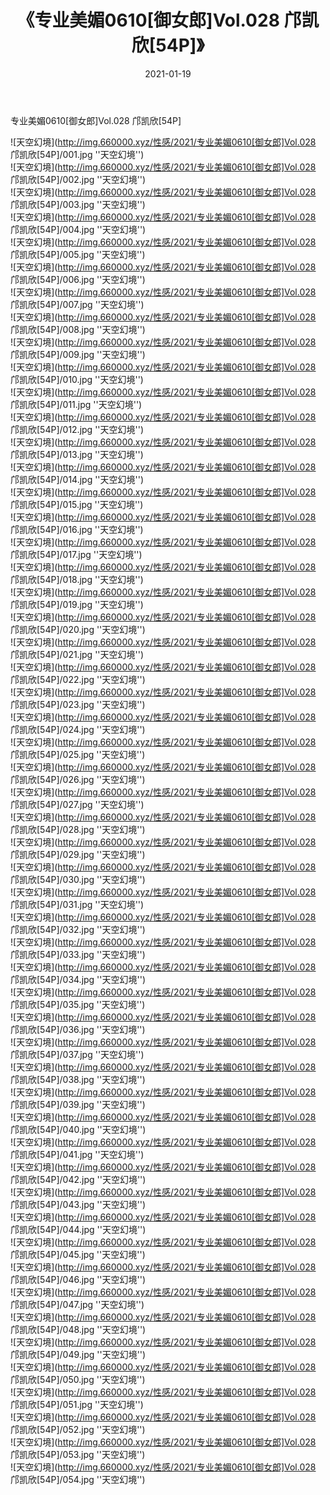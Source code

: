 ﻿---
layout: post
title:  《专业美媚0610[御女郎]Vol.028 邝凯欣[54P]》
date:   2021-01-19
img: http://img.660000.xyz/性感/2021/专业美媚0610[御女郎]Vol.028 邝凯欣[54P]/000.jpg
categories: [美女, 性感, 泳衣]
---

专业美媚0610[御女郎]Vol.028 邝凯欣[54P]



![天空幻境](http://img.660000.xyz/性感/2021/专业美媚0610[御女郎]Vol.028 邝凯欣[54P]/001.jpg ''天空幻境'') <br>
![天空幻境](http://img.660000.xyz/性感/2021/专业美媚0610[御女郎]Vol.028 邝凯欣[54P]/002.jpg ''天空幻境'') <br>
![天空幻境](http://img.660000.xyz/性感/2021/专业美媚0610[御女郎]Vol.028 邝凯欣[54P]/003.jpg ''天空幻境'') <br>
![天空幻境](http://img.660000.xyz/性感/2021/专业美媚0610[御女郎]Vol.028 邝凯欣[54P]/004.jpg ''天空幻境'') <br>
![天空幻境](http://img.660000.xyz/性感/2021/专业美媚0610[御女郎]Vol.028 邝凯欣[54P]/005.jpg ''天空幻境'') <br>
![天空幻境](http://img.660000.xyz/性感/2021/专业美媚0610[御女郎]Vol.028 邝凯欣[54P]/006.jpg ''天空幻境'') <br>
![天空幻境](http://img.660000.xyz/性感/2021/专业美媚0610[御女郎]Vol.028 邝凯欣[54P]/007.jpg ''天空幻境'') <br>
![天空幻境](http://img.660000.xyz/性感/2021/专业美媚0610[御女郎]Vol.028 邝凯欣[54P]/008.jpg ''天空幻境'') <br>
![天空幻境](http://img.660000.xyz/性感/2021/专业美媚0610[御女郎]Vol.028 邝凯欣[54P]/009.jpg ''天空幻境'') <br>
![天空幻境](http://img.660000.xyz/性感/2021/专业美媚0610[御女郎]Vol.028 邝凯欣[54P]/010.jpg ''天空幻境'') <br>
![天空幻境](http://img.660000.xyz/性感/2021/专业美媚0610[御女郎]Vol.028 邝凯欣[54P]/011.jpg ''天空幻境'') <br>
![天空幻境](http://img.660000.xyz/性感/2021/专业美媚0610[御女郎]Vol.028 邝凯欣[54P]/012.jpg ''天空幻境'') <br>
![天空幻境](http://img.660000.xyz/性感/2021/专业美媚0610[御女郎]Vol.028 邝凯欣[54P]/013.jpg ''天空幻境'') <br>
![天空幻境](http://img.660000.xyz/性感/2021/专业美媚0610[御女郎]Vol.028 邝凯欣[54P]/014.jpg ''天空幻境'') <br>
![天空幻境](http://img.660000.xyz/性感/2021/专业美媚0610[御女郎]Vol.028 邝凯欣[54P]/015.jpg ''天空幻境'') <br>
![天空幻境](http://img.660000.xyz/性感/2021/专业美媚0610[御女郎]Vol.028 邝凯欣[54P]/016.jpg ''天空幻境'') <br>
![天空幻境](http://img.660000.xyz/性感/2021/专业美媚0610[御女郎]Vol.028 邝凯欣[54P]/017.jpg ''天空幻境'') <br>
![天空幻境](http://img.660000.xyz/性感/2021/专业美媚0610[御女郎]Vol.028 邝凯欣[54P]/018.jpg ''天空幻境'') <br>
![天空幻境](http://img.660000.xyz/性感/2021/专业美媚0610[御女郎]Vol.028 邝凯欣[54P]/019.jpg ''天空幻境'') <br>
![天空幻境](http://img.660000.xyz/性感/2021/专业美媚0610[御女郎]Vol.028 邝凯欣[54P]/020.jpg ''天空幻境'') <br>
![天空幻境](http://img.660000.xyz/性感/2021/专业美媚0610[御女郎]Vol.028 邝凯欣[54P]/021.jpg ''天空幻境'') <br>
![天空幻境](http://img.660000.xyz/性感/2021/专业美媚0610[御女郎]Vol.028 邝凯欣[54P]/022.jpg ''天空幻境'') <br>
![天空幻境](http://img.660000.xyz/性感/2021/专业美媚0610[御女郎]Vol.028 邝凯欣[54P]/023.jpg ''天空幻境'') <br>
![天空幻境](http://img.660000.xyz/性感/2021/专业美媚0610[御女郎]Vol.028 邝凯欣[54P]/024.jpg ''天空幻境'') <br>
![天空幻境](http://img.660000.xyz/性感/2021/专业美媚0610[御女郎]Vol.028 邝凯欣[54P]/025.jpg ''天空幻境'') <br>
![天空幻境](http://img.660000.xyz/性感/2021/专业美媚0610[御女郎]Vol.028 邝凯欣[54P]/026.jpg ''天空幻境'') <br>
![天空幻境](http://img.660000.xyz/性感/2021/专业美媚0610[御女郎]Vol.028 邝凯欣[54P]/027.jpg ''天空幻境'') <br>
![天空幻境](http://img.660000.xyz/性感/2021/专业美媚0610[御女郎]Vol.028 邝凯欣[54P]/028.jpg ''天空幻境'') <br>
![天空幻境](http://img.660000.xyz/性感/2021/专业美媚0610[御女郎]Vol.028 邝凯欣[54P]/029.jpg ''天空幻境'') <br>
![天空幻境](http://img.660000.xyz/性感/2021/专业美媚0610[御女郎]Vol.028 邝凯欣[54P]/030.jpg ''天空幻境'') <br>
![天空幻境](http://img.660000.xyz/性感/2021/专业美媚0610[御女郎]Vol.028 邝凯欣[54P]/031.jpg ''天空幻境'') <br>
![天空幻境](http://img.660000.xyz/性感/2021/专业美媚0610[御女郎]Vol.028 邝凯欣[54P]/032.jpg ''天空幻境'') <br>
![天空幻境](http://img.660000.xyz/性感/2021/专业美媚0610[御女郎]Vol.028 邝凯欣[54P]/033.jpg ''天空幻境'') <br>
![天空幻境](http://img.660000.xyz/性感/2021/专业美媚0610[御女郎]Vol.028 邝凯欣[54P]/034.jpg ''天空幻境'') <br>
![天空幻境](http://img.660000.xyz/性感/2021/专业美媚0610[御女郎]Vol.028 邝凯欣[54P]/035.jpg ''天空幻境'') <br>
![天空幻境](http://img.660000.xyz/性感/2021/专业美媚0610[御女郎]Vol.028 邝凯欣[54P]/036.jpg ''天空幻境'') <br>
![天空幻境](http://img.660000.xyz/性感/2021/专业美媚0610[御女郎]Vol.028 邝凯欣[54P]/037.jpg ''天空幻境'') <br>
![天空幻境](http://img.660000.xyz/性感/2021/专业美媚0610[御女郎]Vol.028 邝凯欣[54P]/038.jpg ''天空幻境'') <br>
![天空幻境](http://img.660000.xyz/性感/2021/专业美媚0610[御女郎]Vol.028 邝凯欣[54P]/039.jpg ''天空幻境'') <br>
![天空幻境](http://img.660000.xyz/性感/2021/专业美媚0610[御女郎]Vol.028 邝凯欣[54P]/040.jpg ''天空幻境'') <br>
![天空幻境](http://img.660000.xyz/性感/2021/专业美媚0610[御女郎]Vol.028 邝凯欣[54P]/041.jpg ''天空幻境'') <br>
![天空幻境](http://img.660000.xyz/性感/2021/专业美媚0610[御女郎]Vol.028 邝凯欣[54P]/042.jpg ''天空幻境'') <br>
![天空幻境](http://img.660000.xyz/性感/2021/专业美媚0610[御女郎]Vol.028 邝凯欣[54P]/043.jpg ''天空幻境'') <br>
![天空幻境](http://img.660000.xyz/性感/2021/专业美媚0610[御女郎]Vol.028 邝凯欣[54P]/044.jpg ''天空幻境'') <br>
![天空幻境](http://img.660000.xyz/性感/2021/专业美媚0610[御女郎]Vol.028 邝凯欣[54P]/045.jpg ''天空幻境'') <br>
![天空幻境](http://img.660000.xyz/性感/2021/专业美媚0610[御女郎]Vol.028 邝凯欣[54P]/046.jpg ''天空幻境'') <br>
![天空幻境](http://img.660000.xyz/性感/2021/专业美媚0610[御女郎]Vol.028 邝凯欣[54P]/047.jpg ''天空幻境'') <br>
![天空幻境](http://img.660000.xyz/性感/2021/专业美媚0610[御女郎]Vol.028 邝凯欣[54P]/048.jpg ''天空幻境'') <br>
![天空幻境](http://img.660000.xyz/性感/2021/专业美媚0610[御女郎]Vol.028 邝凯欣[54P]/049.jpg ''天空幻境'') <br>
![天空幻境](http://img.660000.xyz/性感/2021/专业美媚0610[御女郎]Vol.028 邝凯欣[54P]/050.jpg ''天空幻境'') <br>
![天空幻境](http://img.660000.xyz/性感/2021/专业美媚0610[御女郎]Vol.028 邝凯欣[54P]/051.jpg ''天空幻境'') <br>
![天空幻境](http://img.660000.xyz/性感/2021/专业美媚0610[御女郎]Vol.028 邝凯欣[54P]/052.jpg ''天空幻境'') <br>
![天空幻境](http://img.660000.xyz/性感/2021/专业美媚0610[御女郎]Vol.028 邝凯欣[54P]/053.jpg ''天空幻境'') <br>
![天空幻境](http://img.660000.xyz/性感/2021/专业美媚0610[御女郎]Vol.028 邝凯欣[54P]/054.jpg ''天空幻境'') <br>